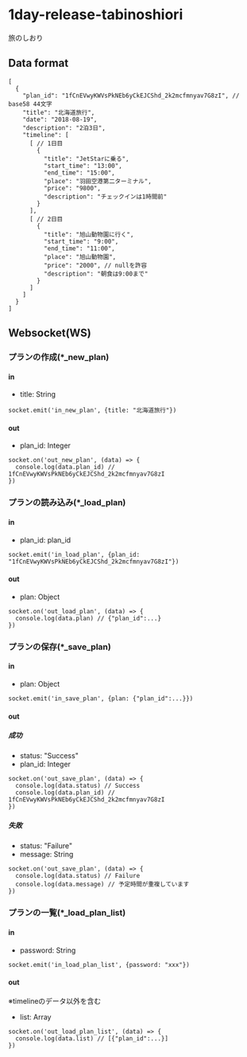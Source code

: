 # 1day-release-tabinoshiori
旅のしおり

## Data format
```
[
  {
    "plan_id": "1fCnEVwyKWVsPkNEb6yCkEJCShd_2k2mcfmnyav7G8zI", // base58 44文字
    "title": "北海道旅行",
    "date": "2018-08-19",
    "description": "2泊3日",
    "timeline": [
      [ // 1日目
        {
          "title": "JetStarに乗る",
          "start_time": "13:00",
          "end_time": "15:00",
          "place": "羽田空港第二ターミナル",
          "price": "9800",
          "description": "チェックインは1時間前"
        }
      ],
      [ // 2日目
        {
          "title": "旭山動物園に行く",
          "start_time": "9:00",
          "end_time": "11:00",
          "place": "旭山動物園",
          "price": "2000", // nullを許容
          "description": "朝食は9:00まで"
        }
      ]
    ]
  }
]
```

## Websocket(WS)

### プランの作成(*_new_plan)
#### in
+ title: String

```
socket.emit('in_new_plan', {title: "北海道旅行"})
```

#### out
+ plan_id: Integer

```
socket.on('out_new_plan', (data) => {
  console.log(data.plan_id) // 1fCnEVwyKWVsPkNEb6yCkEJCShd_2k2mcfmnyav7G8zI
})
```

### プランの読み込み(*_load_plan)
#### in
+ plan_id: plan_id

```
socket.emit('in_load_plan', {plan_id: "1fCnEVwyKWVsPkNEb6yCkEJCShd_2k2mcfmnyav7G8zI"})
```

#### out
+ plan: Object

```
socket.on('out_load_plan', (data) => {
  console.log(data.plan) // {"plan_id":...}
})
```

### プランの保存(*_save_plan)
#### in
+ plan: Object

```
socket.emit('in_save_plan', {plan: {"plan_id":...}})
```

#### out
##### 成功
+ status: "Success"
+ plan_id: Integer

```
socket.on('out_save_plan', (data) => {
  console.log(data.status) // Success
  console.log(data.plan_id) // 1fCnEVwyKWVsPkNEb6yCkEJCShd_2k2mcfmnyav7G8zI
})

```
##### 失敗
+ status: "Failure"
+ message: String

```
socket.on('out_save_plan', (data) => {
  console.log(data.status) // Failure
  console.log(data.message) // 予定時間が重複しています
})
```

### プランの一覧(*_load_plan_list)
#### in
+ password: String

```
socket.emit('in_load_plan_list', {password: "xxx"})
```

#### out
※timelineのデータ以外を含む

+ list: Array

```
socket.on('out_load_plan_list', (data) => {
  console.log(data.list) // [{"plan_id":...}]
})
```


